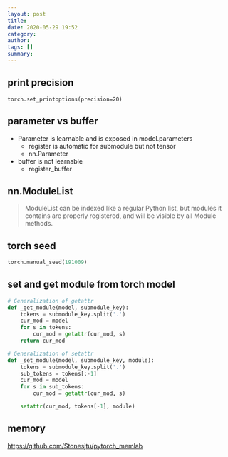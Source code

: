 ```yaml
---
layout: post
title: 
date: 2020-05-29 19:52
category: 
author: 
tags: []
summary: 
---
```


## print precision

`torch.set_printoptions(precision=20)`

## parameter vs buffer

* Parameter is learnable and is exposed in model.parameters
  * register is automatic for submodule but not tensor
  * nn.Parameter
* buffer is not learnable
  * register_buffer

## nn.ModuleList

> ModuleList can be indexed like a regular Python list, but modules it contains are properly registered, and will be visible by all Module methods.

## torch seed

```python
torch.manual_seed(191009)
```

## set and get module from torch model

```python
# Generalization of getattr
def _get_module(model, submodule_key):
    tokens = submodule_key.split('.')
    cur_mod = model
    for s in tokens:
        cur_mod = getattr(cur_mod, s)
    return cur_mod

# Generalization of setattr
def _set_module(model, submodule_key, module):
    tokens = submodule_key.split('.')
    sub_tokens = tokens[:-1]
    cur_mod = model
    for s in sub_tokens:
        cur_mod = getattr(cur_mod, s)

    setattr(cur_mod, tokens[-1], module)
```
## memory

https://github.com/Stonesjtu/pytorch_memlab
